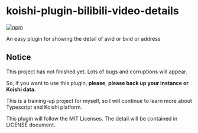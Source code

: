 # koishi-plugin-bilibili-video-details

[![npm](https://img.shields.io/npm/v/koishi-plugin-bilibili-video-details?style=flat-square)](https://www.npmjs.com/package/koishi-plugin-bilibili-video-details)

An easy plugin for showing the detail of avid or bvid or address

## Notice

This project has not finished yet. Lots of bugs and corruptions will appear.

So, if you want to use this plugin, **please**, **please back up your instance or Koishi data.**

This is a training-up project for myself, so I will continue to learn more about Typescript and Koishi platform.

This plugin will follow the MIT Licenses. The detail will be contained in LICENSE document.
